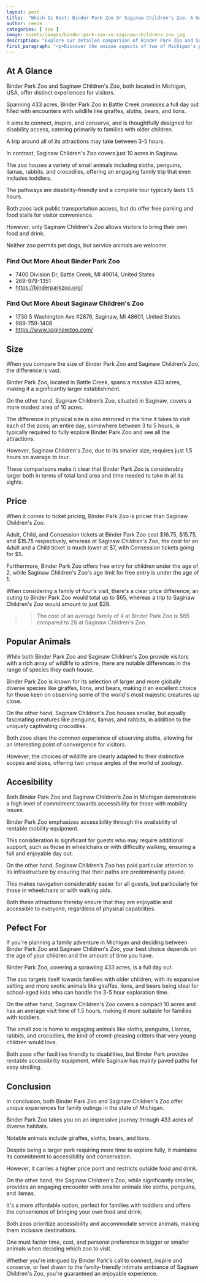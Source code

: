 ```yaml
---
layout: post
title:  "Which Is Best: Binder Park Zoo Or Saginaw Children's Zoo. A Guide To Which Is The Best Zoo In Michigan, USA"
author: reece
categories: [ zoo ]
image: assets/images/binder-park-zoo-vs-saginaw-childrens-zoo.jpg
description: "Explore our detailed comparison of Binder Park Zoo and Saginaw Children's Zoo. This article provides insights into their unique attractions, animals, visitor experiences, and educational programs. Step into the wild side of Michigan!"
first_paragraph: "<p>Discover the unique aspects of two of Michigan's popular zoos: Binder Park Zoo and Saginaw Children's Zoo.</p><p>This blog compares both zoos exploring the range of animals they house, assesses their accessibility features, measures the visitor experience in terms of time and cost, and discusses the rules and amenities on offer.</p><p>Engage in a virtual tour of the zoos' 433 and 10-acres of wilderness respectively, from the comfort of your home.</p>"
---
```


<div class="overview" markdown="1"> 

## At A Glance 

Binder Park Zoo and Saginaw Children's Zoo, both located in Michigan, USA, offer distinct experiences for visitors. 

Spanning 433 acres, Binder Park Zoo in Battle Creek promises a full day out filled with encounters with wildlife like giraffes, sloths, bears, and lions. 

It aims to connect, inspire, and conserve, and is thoughtfully designed for disability access, catering primarily to families with older children. 

A trip around all of its attractions may take between 3-5 hours. 

In contrast, Saginaw Children's Zoo covers just 10 acres in Saginaw. 

The zoo houses a variety of small animals including sloths, penguins, llamas, rabbits, and crocodiles, offering an engaging family trip that even includes toddlers. 

The pathways are disability-friendly and a complete tour typically lasts 1.5 hours. 

Both zoos lack public transportation access, but do offer free parking and food stalls for visitor convenience. 

However, only Saginaw Children's Zoo allows visitors to bring their own food and drink. 

Neither zoo permits pet dogs, but service animals are welcome.

<div class="find-out-more" markdown="1">

### Find Out More About Binder Park Zoo

- 7400 Division Dr, Battle Creek, MI 49014, United States
- 269-979-1351
- https://binderparkzoo.org/


</div>



<div class="find-out-more" markdown="1">

### Find Out More About Saginaw Children's Zoo

- 1730 S Washington Ave #2876, Saginaw, MI 48601, United States
- 989-759-1408
- https://www.saginawzoo.com/


</div>

</div>
    
    

## Size 

When you compare the size of Binder Park Zoo and Saginaw Children’s Zoo, the difference is vast. 

Binder Park Zoo, located in Battle Creek, spans a massive 433 acres, making it a significantly larger establishment. 

On the other hand, Saginaw Children’s Zoo, situated in Saginaw, covers a more modest area of 10 acres. 

The difference in physical size is also mirrored in the time it takes to visit each of the zoos; an entire day, somewhere between 3 to 5 hours, is typically required to fully explore Binder Park Zoo and see all the attractions. 

However, Saginaw Children's Zoo, due to its smaller size, requires just 1.5 hours on average to tour. 

These comparisons make it clear that Binder Park Zoo is considerably larger both in terms of total land area and time needed to take in all its sights.

## Price 

When it comes to ticket pricing, Binder Park Zoo is pricier than Saginaw Children's Zoo. 

Adult, Child, and Consession tickets at Binder Park Zoo cost $16.75, $15.75, and $15.75 respectively, whereas at Saginaw Children's Zoo, the cost for an Adult and a Child ticket is much lower at $7, with Consession tickets going for $5. 

Furthermore, Binder Park Zoo offers free entry for children under the age of 2, while Saginaw Children's Zoo's age limit for free entry is under the age of 1. 

When considering a family of four's visit, there's a clear price difference; an outing to Binder Park Zoo would total up to $65, whereas a trip to Saginaw Children's Zoo would amount to just $28.

>> The cost of an average family of 4 at Binder Park Zoo is $65 compared to 28 at Saginaw Children's Zoo.



## Popular Animals 

While both Binder Park Zoo and Saginaw Children's Zoo provide visitors with a rich array of wildlife to admire, there are notable differences in the range of species they each house. 

Binder Park Zoo is known for its selection of larger and more globally diverse species like giraffes, lions, and bears, making it an excellent choice for those keen on observing some of the world's most majestic creatures up close. 

On the other hand, Saginaw Children's Zoo houses smaller, but equally fascinating creatures like penguins, llamas, and rabbits, in addition to the uniquely captivating crocodiles. 

Both zoos share the common experience of observing sloths, allowing for an interesting point of convergence for visitors. 

However, the choices of wildlife are clearly adapted to their distinctive scopes and sizes, offering two unique angles of the world of zoology.

## Accesibility 

Both Binder Park Zoo and Saginaw Children’s Zoo in Michigan demonstrate a high level of commitment towards accessibility for those with mobility issues. 

Binder Park Zoo emphasizes accessibility through the availability of rentable mobility equipment. 

This consideration is significant for guests who may require additional support, such as those in wheelchairs or with difficulty walking, ensuring a full and enjoyable day out. 

On the other hand, Saginaw Children’s Zoo has paid particular attention to its infrastructure by ensuring that their paths are predominantly paved. 

This makes navigation considerably easier for all guests, but particularly for those in wheelchairs or with walking aids. 

Both these attractions thereby ensure that they are enjoyable and accessible to everyone, regardless of physical capabilities.

## Pefect For 

If you're planning a family adventure in Michigan and deciding between Binder Park Zoo and Saginaw Children's Zoo, your best choice depends on the age of your children and the amount of time you have. 

Binder Park Zoo, covering a sprawling 433 acres, is a full day out. 

The zoo targets itself towards families with older children, with its expansive setting and more exotic animals like giraffes, lions, and bears being ideal for school-aged kids who can handle the 3-5 hour exploration time. 

On the other hand, Saginaw Children's Zoo covers a compact 10 acres and has an average visit time of 1.5 hours, making it more suitable for families with toddlers. 

The small zoo is home to engaging animals like sloths, penguins, Llamas, rabbits, and crocodiles, the kind of crowd-pleasing critters that very young children would love. 

Both zoos offer facilities friendly to disabilities, but Binder Park provides rentable accessibility equipment, while Saginaw has mainly paved paths for easy strolling.

## Conclusion 

In conclusion, both Binder Park Zoo and Saginaw Children's Zoo offer unique experiences for family outings in the state of Michigan. 

Binder Park Zoo takes you on an impressive journey through 433 acres of diverse habitats. 

Notable animals include giraffes, sloths, bears, and lions. 

Despite being a larger park requiring more time to explore fully, it maintains its commitment to accessibility and conservation. 

However, it carries a higher price point and restricts outside food and drink. 



On the other hand, the Saginaw Children's Zoo, while significantly smaller, provides an engaging encounter with smaller animals like sloths, penguins, and llamas. 

It's a more affordable option, perfect for families with toddlers and offers the convenience of bringing your own food and drink. 



Both zoos prioritize accessibility and accommodate service animals, making them inclusive destinations. 

One must factor time, cost, and personal preference in bigger or smaller animals when deciding which zoo to visit. 

Whether you're intrigued by Binder Park's call to connect, inspire and conserve, or feel drawn to the family-friendly intimate ambiance of Saginaw Children's Zoo, you're guaranteed an enjoyable experience.